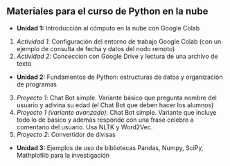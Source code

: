 ## Materiales para el curso de Python en la nube

* **Unidad 1:** Introducción al cómputo en la nube con Google Colab
1. *Actividad 1*: Configuración del entorno de trabajo Google Colab (con un ejemplo de consulta de fecha y datos del nodo remoto)
2. *Actividad 2*: Conceccion con Google Drive y lectura de una archivo de texto
* **Unidad 2:** Fundamentos de Python: estructuras de datos y organización de programas
3. *Proyecto 1*: Chat Bot simple. Variante básico que pregunta nombre del usuario y adivina su edad (el Chat Bot que deben hacer los alumnos)
4. *Proyecto 1 (variante avanzado)*: Chat Bot simple. Variante que incluye todo lo de básico y además responde con una frase celebre a comentario del usuario. Usa NLTK y Word2Vec.
5. *Proyecto 2*: Convertidor de divisas
* **Unidad 3:** Ejemplos de uso de bibliotecas Pandas, Numpy, SciPy, Mathplotlib para la investigación
